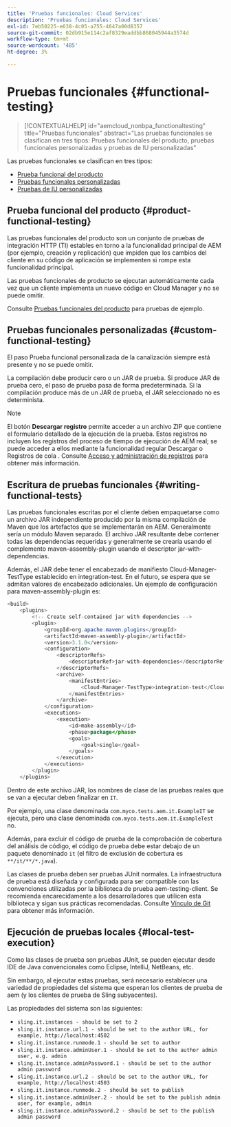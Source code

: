 ```yaml
---
title: 'Pruebas funcionales: Cloud Services'
description: 'Pruebas funcionales: Cloud Services'
exl-id: 7eb50225-e638-4c05-a755-4647a00d8357
source-git-commit: 02db915e114c2af8329eaddbb868045944a3574d
workflow-type: tm+mt
source-wordcount: '485'
ht-degree: 3%

---
```


# Pruebas funcionales {#functional-testing}


>[!CONTEXTUALHELP]
>id="aemcloud_nonbpa_functionaltesting"
>title="Pruebas funcionales"
>abstract="Las pruebas funcionales se clasifican en tres tipos: Pruebas funcionales del producto, pruebas funcionales personalizadas y pruebas de IU personalizadas"

Las pruebas funcionales se clasifican en tres tipos:


* [Prueba funcional del producto](#product-functional-testing)
* [Pruebas funcionales personalizadas](#custom-functional-testing)
* [Pruebas de IU personalizadas](/help/implementing/cloud-manager/ui-testing.md#custom-ui-testing)

## Prueba funcional del producto {#product-functional-testing}

Las pruebas funcionales del producto son un conjunto de pruebas de integración HTTP (TI) estables en torno a la funcionalidad principal de AEM (por ejemplo, creación y replicación) que impiden que los cambios del cliente en su código de aplicación se implementen si rompe esta funcionalidad principal.

Las pruebas funcionales de producto se ejecutan automáticamente cada vez que un cliente implementa un nuevo código en Cloud Manager y no se puede omitir.

Consulte [Pruebas funcionales del producto](https://github.com/adobe/aem-test-samples/tree/aem-cloud/smoke) para pruebas de ejemplo.

## Pruebas funcionales personalizadas {#custom-functional-testing}

El paso Prueba funcional personalizada de la canalización siempre está presente y no se puede omitir.

La compilación debe producir cero o un JAR de prueba. Si produce JAR de prueba cero, el paso de prueba pasa de forma predeterminada. Si la compilación produce más de un JAR de prueba, el JAR seleccionado no es determinista.

>[!NOTE]
>El botón **Descargar registro** permite acceder a un archivo ZIP que contiene el formulario detallado de la ejecución de la prueba. Estos registros no incluyen los registros del proceso de tiempo de ejecución de AEM real; se puede acceder a ellos mediante la funcionalidad regular Descargar o Registros de cola . Consulte [Acceso y administración de registros](/help/implementing/cloud-manager/manage-logs.md) para obtener más información.


## Escritura de pruebas funcionales {#writing-functional-tests}

Las pruebas funcionales escritas por el cliente deben empaquetarse como un archivo JAR independiente producido por la misma compilación de Maven que los artefactos que se implementarán en AEM. Generalmente sería un módulo Maven separado. El archivo JAR resultante debe contener todas las dependencias requeridas y generalmente se crearía usando el complemento maven-assembly-plugin usando el descriptor jar-with-dependencias.

Además, el JAR debe tener el encabezado de manifiesto Cloud-Manager-TestType establecido en integration-test. En el futuro, se espera que se admitan valores de encabezado adicionales. Un ejemplo de configuración para maven-assembly-plugin es:

```java
<build>
    <plugins>
        <!-- Create self-contained jar with dependencies -->
        <plugin>
            <groupId>org.apache.maven.plugins</groupId>
            <artifactId>maven-assembly-plugin</artifactId>
            <version>3.1.0</version>
            <configuration>
                <descriptorRefs>
                    <descriptorRef>jar-with-dependencies</descriptorRef>
                </descriptorRefs>
                <archive>
                    <manifestEntries>
                        <Cloud-Manager-TestType>integration-test</Cloud-Manager-TestType>
                    </manifestEntries>
                </archive>
            </configuration>
            <executions>
                <execution>
                    <id>make-assembly</id>
                    <phase>package</phase>
                    <goals>
                        <goal>single</goal>
                    </goals>
                </execution>
            </executions>
        </plugin>
    </plugins>
```

Dentro de este archivo JAR, los nombres de clase de las pruebas reales que se van a ejecutar deben finalizar en `IT`.

Por ejemplo, una clase denominada `com.myco.tests.aem.it.ExampleIT` se ejecuta, pero una clase denominada `com.myco.tests.aem.it.ExampleTest` no.

Además, para excluir el código de prueba de la comprobación de cobertura del análisis de código, el código de prueba debe estar debajo de un paquete denominado `it` (el filtro de exclusión de cobertura es `**/it/**/*.java`).

Las clases de prueba deben ser pruebas JUnit normales. La infraestructura de prueba está diseñada y configurada para ser compatible con las convenciones utilizadas por la biblioteca de prueba aem-testing-client. Se recomienda encarecidamente a los desarrolladores que utilicen esta biblioteca y sigan sus prácticas recomendadas. Consulte [Vínculo de Git](https://github.com/adobe/aem-testing-clients) para obtener más información.

## Ejecución de pruebas locales {#local-test-execution}

Como las clases de prueba son pruebas JUnit, se pueden ejecutar desde IDE de Java convencionales como Eclipse, IntelliJ, NetBeans, etc.

Sin embargo, al ejecutar estas pruebas, será necesario establecer una variedad de propiedades del sistema que esperan los clientes de prueba de aem (y los clientes de prueba de Sling subyacentes).

Las propiedades del sistema son las siguientes:

* `sling.it.instances - should be set to 2`
* `sling.it.instance.url.1 - should be set to the author URL, for example, http://localhost:4502`
* `sling.it.instance.runmode.1 - should be set to author`
* `sling.it.instance.adminUser.1 - should be set to the author admin user, e.g. admin`
* `sling.it.instance.adminPassword.1 - should be set to the author admin password`
* `sling.it.instance.url.2 - should be set to the author URL, for example, http://localhost:4503`
* `sling.it.instance.runmode.2 - should be set to publish`
* `sling.it.instance.adminUser.2 - should be set to the publish admin user, for example, admin`
* `sling.it.instance.adminPassword.2 - should be set to the publish admin password`
